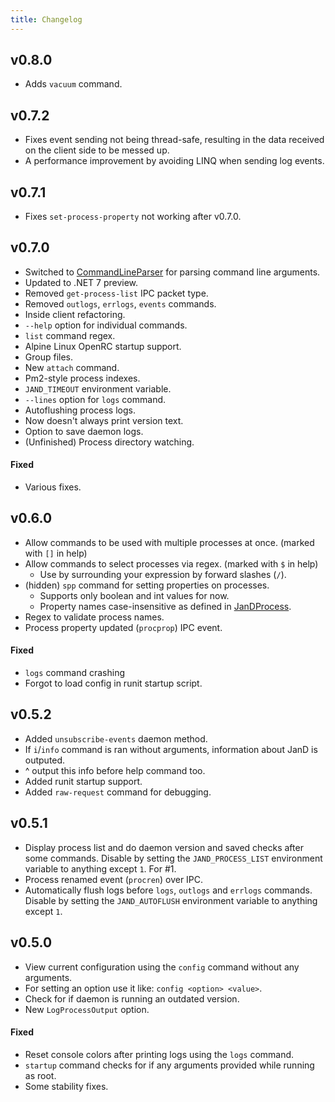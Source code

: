 ```yaml
---
title: Changelog
---
```


## v0.8.0

- Adds `vacuum` command.

## v0.7.2

- Fixes event sending not being thread-safe, resulting in the data received on the client side to be messed up.
- A performance improvement by avoiding LINQ when sending log events.

## v0.7.1

- Fixes `set-process-property` not working after v0.7.0.

## v0.7.0

- Switched to [CommandLineParser](https://github.com/commandlineparser/commandline) for parsing command line arguments.
- Updated to .NET 7 preview.
- Removed `get-process-list` IPC packet type.
- Removed `outlogs`, `errlogs`, `events` commands.
- Inside client refactoring.
- `--help` option for individual commands.
- `list` command regex.
- Alpine Linux OpenRC startup support.
- Group files.
- New `attach` command.
- Pm2-style process indexes.
- `JAND_TIMEOUT` environment variable.
- `--lines` option for `logs` command.
- Autoflushing process logs.
- Now doesn't always print version text.
- Option to save daemon logs.
- (Unfinished) Process directory watching.

#### Fixed

- Various fixes.

## v0.6.0

- Allow commands to be used with multiple processes at once. (marked with `[]` in help)
- Allow commands to select processes via regex. (marked with `$` in help)
  - Use by surrounding your expression by forward slashes (`/`).
- (hidden) `spp` command for setting properties on processes.
  - Supports only boolean and int values for now.
  - Property names case-insensitive as defined in [JanDProcess](https://github.com/Jan0660/JanD/blob/master/JanD/JanDProcess.cs).
- Regex to validate process names.
- Process property updated (`procprop`) IPC event.

#### Fixed

- `logs` command crashing
- Forgot to load config in runit startup script.

## v0.5.2

- Added `unsubscribe-events` daemon method.
- If `i`/`info` command is ran without arguments, information about JanD is outputed.
- ^ output this info before help command too.
- Added runit startup support.
- Added `raw-request` command for debugging.

## v0.5.1

- Display process list and do daemon version and saved checks after some commands. Disable by setting the `JAND_PROCESS_LIST` environment variable to anything except `1`. For #1.
- Process renamed event (`procren`) over IPC.
- Automatically flush logs before `logs`, `outlogs` and `errlogs` commands. Disable by setting the `JAND_AUTOFLUSH` environment variable to anything except `1`.

## v0.5.0

- View current configuration using the `config` command without any arguments.
- For setting an option use it like: `config <option> <value>`.
- Check for if daemon is running an outdated version.
- New `LogProcessOutput` option.

#### Fixed

- Reset console colors after printing logs using the `logs` command.
- `startup` command checks for if any arguments provided while running as root.
- Some stability fixes.
